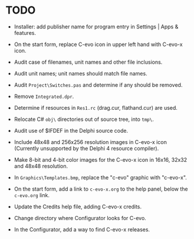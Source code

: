 # TODO

 - Installer: add publisher name for program entry in Settings | Apps &
   features.

 - On the start form, replace C-evo icon in upper left hand with C-evo-x icon.
 
 - Audit case of filenames, unit names and other file inclusions.

 - Audit unit names; unit names should match file names.

 - Audit `Project\Switches.pas` and determine if any should be removed.

 - Remove `Integrated.dpr`.

 - Determine if resources in `Res1.rc` (drag.cur, flathand.cur) are used.

 - Relocate C# `obj\` directories out of source tree, into `tmp\`.

 - Audit use of $IFDEF in the Delphi source code.

 - Include 48x48 and 256x256 resolution images in C-evo-x icon (Currently
   unsupported by the Delphi 4 resource compiler).

 - Make 8-bit and 4-bit color images for the C-evo-x icon in 16x16, 32x32 and
   48x48 resolution.

 - In `Graphics\Templates.bmp`, replace the "c-evo" graphic with "c-evo-x".

 - On the start form, add a link to `c-evo-x.org` to the help panel, below the
   `c-evo.org` link.

 - Update the Credits help file, adding C-evo-x credits.

 - Change directory where Configurator looks for C-evo.

 - In the Configurator, add a way to find C-evo-x releases.

